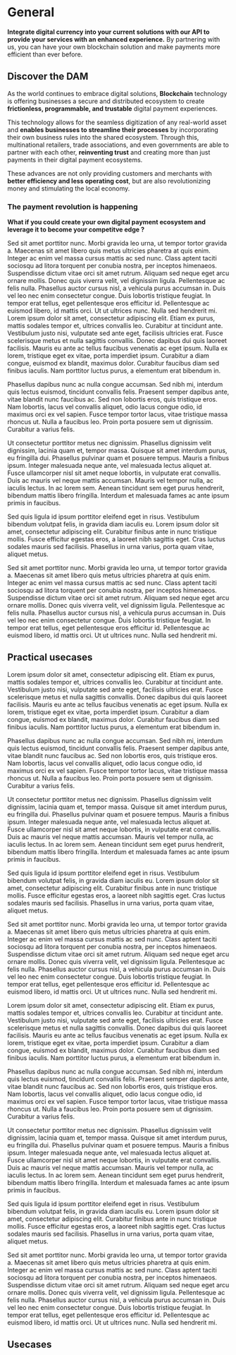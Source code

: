 # General

**Integrate digital currency into your current solutions with our API to provide your services with an enhanced experience.** By partnering with us, you can have your own blockchain solution and make payments more efficient than ever before.

## Discover the DAM

As the world continues to embrace digital solutions, **Blockchain** technology is offering businesses a secure and distributed ecosystem to create **frictionless, programmable, and trustable** digital payment experiences. 

This technology allows for the seamless digitization of any real-world asset and **enables businesses to streamline their processes** by incorporating their own business rules into the shared ecosystem. Through this, multinational retailers, trade associations, and even governments are able to partner with each other, **reinventing trust** and creating more than just payments in their digital payment ecosystems. 

These advances are not only providing customers and merchants with **better efficiency and less operating cost**, but are also revolutionizing money and stimulating the local economy.

### **The payment revolution is happening**
**What if you could create your own digital payment ecosystem and leverage it to become your competitve edge ?**




Sed sit amet porttitor nunc. Morbi gravida leo urna, ut tempor tortor gravida a. Maecenas sit amet libero quis metus ultricies pharetra at quis enim. Integer ac enim vel massa cursus mattis ac sed nunc. Class aptent taciti sociosqu ad litora torquent per conubia nostra, per inceptos himenaeos. Suspendisse dictum vitae orci sit amet rutrum. Aliquam sed neque eget arcu ornare mollis. Donec quis viverra velit, vel dignissim ligula. Pellentesque ac felis nulla. Phasellus auctor cursus nisl, a vehicula purus accumsan in. Duis vel leo nec enim consectetur congue. Duis lobortis tristique feugiat. In tempor erat tellus, eget pellentesque eros efficitur id. Pellentesque ac euismod libero, id mattis orci. Ut ut ultrices nunc. Nulla sed hendrerit mi.
Lorem ipsum dolor sit amet, consectetur adipiscing elit. Etiam ex purus, mattis sodales tempor et, ultrices convallis leo. Curabitur at tincidunt ante. Vestibulum justo nisi, vulputate sed ante eget, facilisis ultricies erat. Fusce scelerisque metus et nulla sagittis convallis. Donec dapibus dui quis laoreet facilisis. Mauris eu ante ac tellus faucibus venenatis ac eget ipsum. Nulla ex lorem, tristique eget ex vitae, porta imperdiet ipsum. Curabitur a diam congue, euismod ex blandit, maximus dolor. Curabitur faucibus diam sed finibus iaculis. Nam porttitor luctus purus, a elementum erat bibendum in.

Phasellus dapibus nunc ac nulla congue accumsan. Sed nibh mi, interdum quis lectus euismod, tincidunt convallis felis. Praesent semper dapibus ante, vitae blandit nunc faucibus ac. Sed non lobortis eros, quis tristique eros. Nam lobortis, lacus vel convallis aliquet, odio lacus congue odio, id maximus orci ex vel sapien. Fusce tempor tortor lacus, vitae tristique massa rhoncus ut. Nulla a faucibus leo. Proin porta posuere sem ut dignissim. Curabitur a varius felis.

Ut consectetur porttitor metus nec dignissim. Phasellus dignissim velit dignissim, lacinia quam et, tempor massa. Quisque sit amet interdum purus, eu fringilla dui. Phasellus pulvinar quam et posuere tempus. Mauris a finibus ipsum. Integer malesuada neque ante, vel malesuada lectus aliquet at. Fusce ullamcorper nisl sit amet neque lobortis, in vulputate erat convallis. Duis ac mauris vel neque mattis accumsan. Mauris vel tempor nulla, ac iaculis lectus. In ac lorem sem. Aenean tincidunt sem eget purus hendrerit, bibendum mattis libero fringilla. Interdum et malesuada fames ac ante ipsum primis in faucibus.

Sed quis ligula id ipsum porttitor eleifend eget in risus. Vestibulum bibendum volutpat felis, in gravida diam iaculis eu. Lorem ipsum dolor sit amet, consectetur adipiscing elit. Curabitur finibus ante in nunc tristique mollis. Fusce efficitur egestas eros, a laoreet nibh sagittis eget. Cras luctus sodales mauris sed facilisis. Phasellus in urna varius, porta quam vitae, aliquet metus.

Sed sit amet porttitor nunc. Morbi gravida leo urna, ut tempor tortor gravida a. Maecenas sit amet libero quis metus ultricies pharetra at quis enim. Integer ac enim vel massa cursus mattis ac sed nunc. Class aptent taciti sociosqu ad litora torquent per conubia nostra, per inceptos himenaeos. Suspendisse dictum vitae orci sit amet rutrum. Aliquam sed neque eget arcu ornare mollis. Donec quis viverra velit, vel dignissim ligula. Pellentesque ac felis nulla. Phasellus auctor cursus nisl, a vehicula purus accumsan in. Duis vel leo nec enim consectetur congue. Duis lobortis tristique feugiat. In tempor erat tellus, eget pellentesque eros efficitur id. Pellentesque ac euismod libero, id mattis orci. Ut ut ultrices nunc. Nulla sed hendrerit mi.
## Practical usecases

Lorem ipsum dolor sit amet, consectetur adipiscing elit. Etiam ex purus, mattis sodales tempor et, ultrices convallis leo. Curabitur at tincidunt ante. Vestibulum justo nisi, vulputate sed ante eget, facilisis ultricies erat. Fusce scelerisque metus et nulla sagittis convallis. Donec dapibus dui quis laoreet facilisis. Mauris eu ante ac tellus faucibus venenatis ac eget ipsum. Nulla ex lorem, tristique eget ex vitae, porta imperdiet ipsum. Curabitur a diam congue, euismod ex blandit, maximus dolor. Curabitur faucibus diam sed finibus iaculis. Nam porttitor luctus purus, a elementum erat bibendum in.

Phasellus dapibus nunc ac nulla congue accumsan. Sed nibh mi, interdum quis lectus euismod, tincidunt convallis felis. Praesent semper dapibus ante, vitae blandit nunc faucibus ac. Sed non lobortis eros, quis tristique eros. Nam lobortis, lacus vel convallis aliquet, odio lacus congue odio, id maximus orci ex vel sapien. Fusce tempor tortor lacus, vitae tristique massa rhoncus ut. Nulla a faucibus leo. Proin porta posuere sem ut dignissim. Curabitur a varius felis.

Ut consectetur porttitor metus nec dignissim. Phasellus dignissim velit dignissim, lacinia quam et, tempor massa. Quisque sit amet interdum purus, eu fringilla dui. Phasellus pulvinar quam et posuere tempus. Mauris a finibus ipsum. Integer malesuada neque ante, vel malesuada lectus aliquet at. Fusce ullamcorper nisl sit amet neque lobortis, in vulputate erat convallis. Duis ac mauris vel neque mattis accumsan. Mauris vel tempor nulla, ac iaculis lectus. In ac lorem sem. Aenean tincidunt sem eget purus hendrerit, bibendum mattis libero fringilla. Interdum et malesuada fames ac ante ipsum primis in faucibus.

Sed quis ligula id ipsum porttitor eleifend eget in risus. Vestibulum bibendum volutpat felis, in gravida diam iaculis eu. Lorem ipsum dolor sit amet, consectetur adipiscing elit. Curabitur finibus ante in nunc tristique mollis. Fusce efficitur egestas eros, a laoreet nibh sagittis eget. Cras luctus sodales mauris sed facilisis. Phasellus in urna varius, porta quam vitae, aliquet metus.

Sed sit amet porttitor nunc. Morbi gravida leo urna, ut tempor tortor gravida a. Maecenas sit amet libero quis metus ultricies pharetra at quis enim. Integer ac enim vel massa cursus mattis ac sed nunc. Class aptent taciti sociosqu ad litora torquent per conubia nostra, per inceptos himenaeos. Suspendisse dictum vitae orci sit amet rutrum. Aliquam sed neque eget arcu ornare mollis. Donec quis viverra velit, vel dignissim ligula. Pellentesque ac felis nulla. Phasellus auctor cursus nisl, a vehicula purus accumsan in. Duis vel leo nec enim consectetur congue. Duis lobortis tristique feugiat. In tempor erat tellus, eget pellentesque eros efficitur id. Pellentesque ac euismod libero, id mattis orci. Ut ut ultrices nunc. Nulla sed hendrerit mi.

Lorem ipsum dolor sit amet, consectetur adipiscing elit. Etiam ex purus, mattis sodales tempor et, ultrices convallis leo. Curabitur at tincidunt ante. Vestibulum justo nisi, vulputate sed ante eget, facilisis ultricies erat. Fusce scelerisque metus et nulla sagittis convallis. Donec dapibus dui quis laoreet facilisis. Mauris eu ante ac tellus faucibus venenatis ac eget ipsum. Nulla ex lorem, tristique eget ex vitae, porta imperdiet ipsum. Curabitur a diam congue, euismod ex blandit, maximus dolor. Curabitur faucibus diam sed finibus iaculis. Nam porttitor luctus purus, a elementum erat bibendum in.

Phasellus dapibus nunc ac nulla congue accumsan. Sed nibh mi, interdum quis lectus euismod, tincidunt convallis felis. Praesent semper dapibus ante, vitae blandit nunc faucibus ac. Sed non lobortis eros, quis tristique eros. Nam lobortis, lacus vel convallis aliquet, odio lacus congue odio, id maximus orci ex vel sapien. Fusce tempor tortor lacus, vitae tristique massa rhoncus ut. Nulla a faucibus leo. Proin porta posuere sem ut dignissim. Curabitur a varius felis.

Ut consectetur porttitor metus nec dignissim. Phasellus dignissim velit dignissim, lacinia quam et, tempor massa. Quisque sit amet interdum purus, eu fringilla dui. Phasellus pulvinar quam et posuere tempus. Mauris a finibus ipsum. Integer malesuada neque ante, vel malesuada lectus aliquet at. Fusce ullamcorper nisl sit amet neque lobortis, in vulputate erat convallis. Duis ac mauris vel neque mattis accumsan. Mauris vel tempor nulla, ac iaculis lectus. In ac lorem sem. Aenean tincidunt sem eget purus hendrerit, bibendum mattis libero fringilla. Interdum et malesuada fames ac ante ipsum primis in faucibus.

Sed quis ligula id ipsum porttitor eleifend eget in risus. Vestibulum bibendum volutpat felis, in gravida diam iaculis eu. Lorem ipsum dolor sit amet, consectetur adipiscing elit. Curabitur finibus ante in nunc tristique mollis. Fusce efficitur egestas eros, a laoreet nibh sagittis eget. Cras luctus sodales mauris sed facilisis. Phasellus in urna varius, porta quam vitae, aliquet metus.

Sed sit amet porttitor nunc. Morbi gravida leo urna, ut tempor tortor gravida a. Maecenas sit amet libero quis metus ultricies pharetra at quis enim. Integer ac enim vel massa cursus mattis ac sed nunc. Class aptent taciti sociosqu ad litora torquent per conubia nostra, per inceptos himenaeos. Suspendisse dictum vitae orci sit amet rutrum. Aliquam sed neque eget arcu ornare mollis. Donec quis viverra velit, vel dignissim ligula. Pellentesque ac felis nulla. Phasellus auctor cursus nisl, a vehicula purus accumsan in. Duis vel leo nec enim consectetur congue. Duis lobortis tristique feugiat. In tempor erat tellus, eget pellentesque eros efficitur id. Pellentesque ac euismod libero, id mattis orci. Ut ut ultrices nunc. Nulla sed hendrerit mi.
## Usecases
